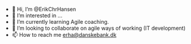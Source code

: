 - 👋 Hi, I’m @ErikChrHansen
- 👀 I’m interested in ...
- 🌱 I’m currently learning Agile coaching.
- 💞️ I’m looking to collaborate on agile ways of working (IT development)
- 📫 How to reach me erha@danskebank.dk

<!---
ErikChrHansen/ErikChrHansen is a ✨ special ✨ repository because its `README.md` (this file) appears on your GitHub profile.
You can click the Preview link to take a look at your changes.
--->
